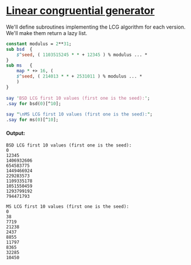 [1]: https://rosettacode.org/wiki/Linear_congruential_generator

# [Linear congruential generator][1]

We'll define subroutines implementing the LCG algorithm for each version. We'll make them return a lazy list.

```perl
constant modulus = 2**31;
sub bsd  {
    $^seed, ( 1103515245 * * + 12345 ) % modulus ... *
}
sub ms   {
    map * +> 16, (
	$^seed, ( 214013 * * + 2531011 ) % modulus ... *
    )
}
 
say 'BSD LCG first 10 values (first one is the seed):';
.say for bsd(0)[^10];
 
say "\nMS LCG first 10 values (first one is the seed):";
.say for ms(0)[^10];
```

#### Output:
```
BSD LCG first 10 values (first one is the seed):
0
12345
1406932606
654583775
1449466924
229283573
1109335178
1051550459
1293799192
794471793

MS LCG first 10 values (first one is the seed):
0
38
7719
21238
2437
8855
11797
8365
32285
10450
```